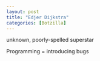 ```yaml
---
layout: post
title: "Edjer Dijkstra"
categories: [Botzilla]
---
```


unknown, poorly-spelled superstar
<!--more-->
Programming = introducing bugs
